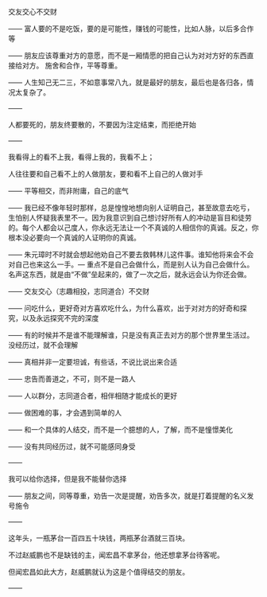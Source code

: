 交友交心不交财

——
富人要的不是吃饭，要的是可能性，赚钱的可能性，比如人脉，以后多合作等

——
朋友应该尊重对方的意愿，而不是一厢情愿的把自己认为对对方好的东西直接给对方。
施舍和合作，平等尊重。

——
人生知己无二三，不如意事常八九，就是最好的朋友，最后也是各归各，情况太复杂了。

——

人都要死的，朋友终要散的，不要因为注定结束，而拒绝开始

——

我看得上的看不上我，看得上我的，我看不上；

人往往要和自己看不上的人做朋友，要和看不上自己的人做对手

——
平等相交，而非附庸，自己的底气

——
我已经不像年轻时那样，总是惶惶地想向别人证明自己，甚至故意去吃亏，生怕别人怀疑我表里不一。因为我意识到自己想讨好所有人的冲动是盲目和徒劳的。每个人都会以己度人，你永远无法让一个不真诚的人相信你的真诚。反之，你根本没必要向一个真诚的人证明你的真诚。

——
朱元璋时不时就会想起他劝自己不要去救韩林儿这件事。谁知他将来会不会对自己也来这么一手。— 重点不是自己会做什么，而是别人认为自己会做什么。名声这东西，就是由“不做”垒起来的，做了一次之后，就永远会认为你还会做。

——
交友交心（志趣相投，志同道合）不交财

——
问吃什么，更好奇对方喜欢吃什么，为什么喜欢，出于对对方的好奇和探究，以及永远探究不完的深度

——
有的时候并不是谁不能理解谁，只是没有真正去对方的那个世界里生活过。
没经历过，就不会理解

——
真相并非一定要坦诚，有些话，不说比说出来合适

——
忠告而善道之，不可，则不是一路人

——
人以群分，志同道合者，相伴相随才能成长的更好

——
做困难的事，才会遇到简单的人

——
和一个具体的人结交，而不是一个臆想的人，了解，而不是憧憬美化

——
没有共同经历过，就不可能感同身受

——

我可以给你选择，但是我不能替你选择

——
朋友之间，同等尊重，劝告一次是提醒，劝告多次，就是打着提醒的名义发号施令

——

这年头，一瓶茅台一百四五十块钱，两瓶茅台酒就三百块。

不过赵威鹏也不是缺钱的主，闻宏昌不拿茅台，他还想拿茅台待客呢。

但闻宏昌如此大方，赵威鹏就认为这是个值得结交的朋友。

——

